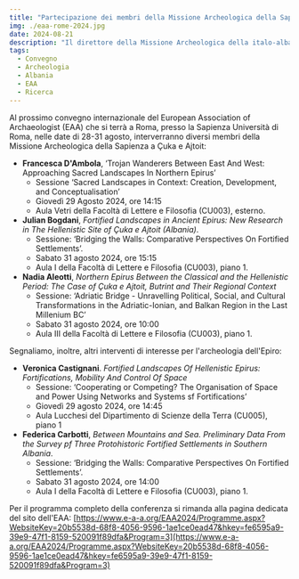 ```yaml
---
title: "Partecipazione dei membri della Missione Archeologica della Sapienza a Çuka e Ajtoit alla conferenza internazionale EAA 2024"
img: ./eaa-rome-2024.jpg
date: 2024-08-21
description: "Il direttore della Missione Archeologica della italo-albanese (Sapienza - Istituto Archeologico Albanese)Julian Bogdani parteciperà alla conferenza “Actualité de la recherche archéologique en Albanie” organizzata da E. Nallbani, F. Quantin e S. Shpuza"
tags:
  - Convegno
  - Archeologia
  - Albania
  - EAA
  - Ricerca
---
```



Al prossimo convegno internazionale del European Association of Archaeologist (EAA) che si terrà a Roma, presso la Sapienza Università di Roma, nelle date di 28-31 agosto, interverranno diversi membri della Missione Archeologica della Sapienza a Çuka e Ajtoit:

- **Francesca D'Ambola**, ‘Trojan Wanderers Between East And West: Approaching Sacred Landscapes In Northern Epirus’  
  - Sessione ‘Sacred Landscapes in Context: Creation, Development, and Conceptualisation’  
  - Giovedì 29 Agosto 2024, ore 14:15  
  - Aula Vetri della Facoltà di Lettere e Filosofia (CU003), esterno.
- **Julian Bogdani**, *Fortified Landscapes in Ancient Epirus: New Research in The Hellenistic Site of Çuka e Ajtoit (Albania)*.  
  - Sessione: ‘Bridging the Walls: Comparative Perspectives On Fortified Settlements’.  
  - Sabato 31 agosto 2024, ore 15:15  
  - Aula I della Facoltà di Lettere e Filosofia (CU003), piano 1.
- **Nadia Aleotti**, *Northern Epirus Between the Classical and the Hellenistic Period: The Case of Çuka e Ajtoit, Butrint and Their Regional Context*  
  - Sessione: ‘Adriatic Bridge - Unravelling Political, Social, and Cultural Transformations in the Adriatic-Ionian, and Balkan Region in the Last Millenium BC’  
  - Sabato 31 agosto 2024, ore 10:00  
  - Aula III della Facoltà di Lettere e Filosofia (CU003), piano 1.

Segnaliamo, inoltre, altri interventi di interesse per l'archeologia dell'Epiro:

- **Veronica Castignani**. *Fortified Landscapes Of Hellenistic Epirus: Fortifications, Mobility And Control Of Space*  
  - Sessione: ‘Cooperating or Competing? The Organisation of Space and Power Using Networks and Systems sf Fortifications’
  - Giovedì 29 agosto 2024, ore 14:45
  - Aula Lucchesi del Dipartimento di Scienze della Terra (CU005), piano 1
- **Federica Carbotti**, *Between Mountains and Sea. Preliminary Data From the Survey pf Three Protohistoric Fortified Settlements in Southern Albania*.  
  - Sessione: ‘Bridging the Walls: Comparative Perspectives On Fortified Settlements’.  
  - Sabato 31 agosto 2024, ore 14:00  
  - Aula I della Facoltà di Lettere e Filosofia (CU003), piano 1.

Per il programma completo della conferenza si rimanda alla pagina dedicata del sito dell'EAA: [https://www.e-a-a.org/EAA2024/Programme.aspx?WebsiteKey=20b5538d-68f8-4056-9596-1ae1ce0ead47&hkey=fe6595a9-39e9-47f1-8159-520091f89dfa&Program=3](https://www.e-a-a.org/EAA2024/Programme.aspx?WebsiteKey=20b5538d-68f8-4056-9596-1ae1ce0ead47&hkey=fe6595a9-39e9-47f1-8159-520091f89dfa&Program=3)
